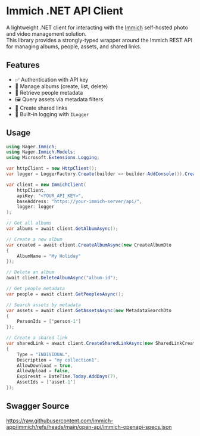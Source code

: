 # Immich .NET API Client

A lightweight .NET client for interacting with the [Immich](https://immich.app/) self-hosted photo and video management solution.  
This library provides a strongly-typed wrapper around the Immich REST API for managing albums, people, assets, and shared links.

## Features

- ✅ Authentication with API key
- 📂 Manage albums (create, list, delete)
- 👥 Retrieve people metadata
- 🖼 Query assets via metadata filters
- 🔗 Create shared links
- 📝 Built-in logging with `ILogger`

## Usage

```cs
using Nager.Immich;
using Nager.Immich.Models;
using Microsoft.Extensions.Logging;

var httpClient = new HttpClient();
var logger = LoggerFactory.Create(builder => builder.AddConsole()).CreateLogger<ImmichApiClient>();

var client = new ImmichClient(
    httpClient,
    apiKey: "<YOUR_API_KEY>",
    baseAddress: "https://your-immich-server/api/",
    logger: logger
);

// Get all albums
var albums = await client.GetAlbumAsync();

// Create a new album
var created = await client.CreateAlbumAsync(new CreateAlbumDto
{
    AlbumName = "My Holiday"
});

// Delete an album
await client.DeleteAlbumAsync("album-id");

// Get people metadata
var people = await client.GetPeoplesAsync();

// Search assets by metadata
var assets = await client.GetAssetsAsync(new MetadataSearchDto
{
    PersonIds = ['person-1']
});

// Create a shared link
var sharedLink = await client.CreateSharedLinkAsync(new SharedLinkCreateDto
{
    Type = "INDIVIDUAL",
    Description = "my collection1",
    AllowDownload = true,
    AllowUpload = false,
    ExpiresAt = DateTime.Today.AddDays(7),
    AssetIds = ['asset-1']
});
```

## Swagger Source

https://raw.githubusercontent.com/immich-app/immich/refs/heads/main/open-api/immich-openapi-specs.json
